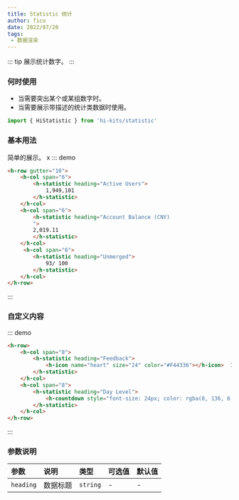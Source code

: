 ```yaml
---
title: Statistic 统计
author: fico
date: 2022/07/20
tags:
 - 数据渲染
---
```

::: tip
展示统计数字。
:::
### 何时使用
- 当需要突出某个或某组数字时。
- 当需要展示带描述的统计类数据时使用。
```ts
import { HiStatistic } from 'hi-kits/statistic'
```
### 基本用法
简单的展示。
x
::: demo
```html
<h-row gutter="10">
    <h-col span="6">
        <h-statistic heading="Active Users">
            1,949,101
        </h-statistic>
    </h-col>
    <h-col span="6">
        <h-statistic heading="Account Balance (CNY)
        ">
        2,019.11
        </h-statistic>
    </h-col>
     <h-col span="6">
        <h-statistic heading="Unmerged">
            93/ 100
        </h-statistic>
    </h-col>
</h-row>

```
:::

### 自定义内容

::: demo
```html
<h-row>
    <h-col span="8">
        <h-statistic heading="Feedback">
            <h-icon name="heart" size="24" color="#F44336"></h-icon>  1,128
        </h-statistic>
    </h-col>
    <h-col span="8">
        <h-statistic heading="Day Level">
            <h-countdown style="font-size: 24px; color: rgba(8, 136, 6, 0.707);"></h-countdown>
        </h-statistic>
    </h-col>
</h-row>
```
:::

### 参数说明

|参数|说明|类型|可选值|默认值
|:--|:--|:--|:-----|:---
| `heading`| 数据标题 |  `string` | - | -
